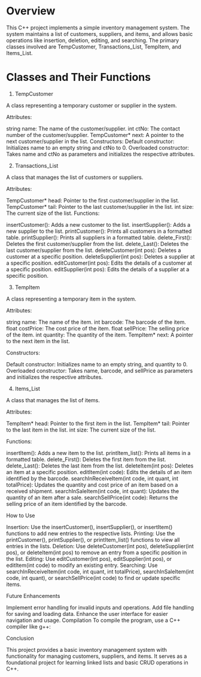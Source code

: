 # Overview

This C++ project implements a simple inventory management system. The system maintains a list of customers, suppliers, and items, and allows basic operations like insertion, deletion, editing, and searching. The primary classes involved are TempCustomer, Transactions_List, TempItem, and Items_List.

# Classes and Their Functions

1. TempCustomer
   
A class representing a temporary customer or supplier in the system.

Attributes:

string name: The name of the customer/supplier.
int ctNo: The contact number of the customer/supplier.
TempCustomer* next: A pointer to the next customer/supplier in the list.
Constructors:
Default constructor: Initializes name to an empty string and ctNo to 0.
Overloaded constructor: Takes name and ctNo as parameters and initializes the respective attributes.

2. Transactions_List
   
A class that manages the list of customers or suppliers.

Attributes:

TempCustomer* head: Pointer to the first customer/supplier in the list.
TempCustomer* tail: Pointer to the last customer/supplier in the list.
int size: The current size of the list.
Functions:

insertCustomer(): Adds a new customer to the list.
insertSupplier(): Adds a new supplier to the list.
printCustomer(): Prints all customers in a formatted table.
printSupplier(): Prints all suppliers in a formatted table.
delete_First(): Deletes the first customer/supplier from the list.
delete_Last(): Deletes the last customer/supplier from the list.
deleteCustomer(int pos): Deletes a customer at a specific position.
deleteSupplier(int pos): Deletes a supplier at a specific position.
editCustomer(int pos): Edits the details of a customer at a specific position.
editSupplier(int pos): Edits the details of a supplier at a specific position.

3. TempItem
   
A class representing a temporary item in the system.

Attributes:

string name: The name of the item.
int barcode: The barcode of the item.
float costPrice: The cost price of the item.
float sellPrice: The selling price of the item.
int quantity: The quantity of the item.
TempItem* next: A pointer to the next item in the list.

Constructors:

Default constructor: Initializes name to an empty string, and quantity to 0.
Overloaded constructor: Takes name, barcode, and sellPrice as parameters and initializes the respective attributes.

4. Items_List
   
A class that manages the list of items.

Attributes:

TempItem* head: Pointer to the first item in the list.
TempItem* tail: Pointer to the last item in the list.
int size: The current size of the list.

Functions:

insertItem(): Adds a new item to the list.
printItem_list(): Prints all items in a formatted table.
delete_First(): Deletes the first item from the list.
delete_Last(): Deletes the last item from the list.
deleteItem(int pos): Deletes an item at a specific position.
editItem(int code): Edits the details of an item identified by the barcode.
searchInReceiveItem(int code, int quant, int totalPrice): Updates the quantity and cost price of an item based on a received shipment.
searchInSaleItem(int code, int quant): Updates the quantity of an item after a sale.
searchSellPrice(int code): Returns the selling price of an item identified by the barcode.

How to Use

Insertion: Use the insertCustomer(), insertSupplier(), or insertItem() functions to add new entries to the respective lists.
Printing: Use the printCustomer(), printSupplier(), or printItem_list() functions to view all entries in the lists.
Deletion: Use deleteCustomer(int pos), deleteSupplier(int pos), or deleteItem(int pos) to remove an entry from a specific position in the list.
Editing: Use editCustomer(int pos), editSupplier(int pos), or editItem(int code) to modify an existing entry.
Searching: Use searchInReceiveItem(int code, int quant, int totalPrice), searchInSaleItem(int code, int quant), or searchSellPrice(int code) to find or update specific items.

Future Enhancements

Implement error handling for invalid inputs and operations.
Add file handling for saving and loading data.
Enhance the user interface for easier navigation and usage.
Compilation
To compile the program, use a C++ compiler like g++:

Conclusion

This project provides a basic inventory management system with functionality for managing customers, suppliers, and items. It serves as a foundational project for learning linked lists and basic CRUD operations in C++.
